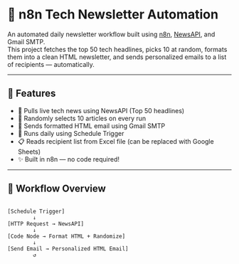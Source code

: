 # 📰 n8n Tech Newsletter Automation

An automated daily newsletter workflow built using [n8n](https://n8n.io), [NewsAPI](https://newsapi.org), and Gmail SMTP.  
This project fetches the top 50 tech headlines, picks 10 at random, formats them into a clean HTML newsletter, and sends personalized emails to a list of recipients — automatically.

---

## 🚀 Features

- 📡 Pulls live tech news using NewsAPI (Top 50 headlines)
- 🧠 Randomly selects 10 articles on every run
- 💌 Sends formatted HTML email using Gmail SMTP
- 📅 Runs daily using Schedule Trigger
- 📋 Reads recipient list from Excel file (can be replaced with Google Sheets)
- ✨ Built in n8n — no code required!

---

## 🧩 Workflow Overview
```plaintext

[Schedule Trigger]
        ↓
[HTTP Request → NewsAPI]
        ↓
[Code Node → Format HTML + Randomize]
        ↓
[Send Email → Personalized HTML Email]
        ↺
